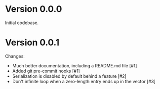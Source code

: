 # Version 0.0.0

Initial codebase.

# Version 0.0.1

Changes:
* Much better documentation, including a README.md file [#1]
* Added git pre-commit hooks [#1]
* Serialization is disabled by default behind a feature [#2]
* Don't infinite loop when a zero-length entry ends up in the vector [#3]
